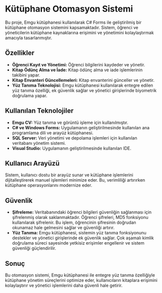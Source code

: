 
# Kütüphane Otomasyon Sistemi

Bu proje, Emgu kütüphanesi kullanılarak C# Forms ile geliştirilmiş bir kütüphane otomasyon sistemini kapsamaktadır. Sistem, öğrenci ve yöneticilerin kütüphane kaynaklarına erişimini ve yönetimini kolaylaştırmak amacıyla tasarlanmıştır.

## Özellikler

- **Öğrenci Kayıt ve Yönetimi:** Öğrenci bilgilerini kaydeder ve yönetir.
- **Kitap Ödünç Alma ve İade:** Kitap ödünç alma ve iade işlemlerinin takibini yapar.
- **Kitap Envanteri Güncellemeleri:** Kitap envanterini günceller ve yönetir.
- **Yüz Tanıma Teknolojisi:** Emgu kütüphanesi kullanılarak entegre edilen yüz tanıma özelliği, ek güvenlik sağlar ve yönetici girişlerinde biyometrik doğrulama yapar.

## Kullanılan Teknolojiler

- **Emgu CV:** Yüz tanıma ve görüntü işleme için kullanılmıştır.
- **C# ve Windows Forms:** Uygulamanın geliştirilmesinde kullanılan ana programlama dili ve arayüz kütüphanesi.
- **SQL Server:** Veri yönetimi ve depolama işlemleri için kullanılan veritabanı yönetim sistemi.
- **Visual Studio:** Uygulamanın geliştirilmesinde kullanılan IDE.

## Kullanıcı Arayüzü

Sistem, kullanıcı dostu bir arayüz sunar ve kütüphane işlemlerini dijitalleştirerek manuel işlemleri minimize eder. Bu, verimliliği artırırken kütüphane operasyonlarını modernize eder.

## Güvenlik

- **Şifreleme:** Veritabanındaki öğrenci bilgileri güvenliğin sağlanması için şifrelenmiş olarak saklanmaktadır. Öğrenci şifreleri, MD5 fonksiyonu kullanılarak şifrelenir. Bu işlem, öğrencinin şifresinin doğrudan okunamaz hale gelmesini sağlar ve güvenliği artırır.
- **Yüz Tanıma:** Emgu kütüphanesi, sistemin yüz tanıma fonksiyonunu destekler ve yönetici girişlerinde ek güvenlik sağlar. Çok aşamalı kimlik doğrulama süreci sayesinde yetkisiz erişimler engellenir ve sistem güvenliği güçlendirilir.

## Sonuç

Bu otomasyon sistemi, Emgu kütüphanesi ile entegre yüz tanıma özelliğiyle kütüphane yönetim süreçlerini optimize eder, kullanıcıların kitaplara erişimini kolaylaştırır ve yönetici işlemlerini daha güvenli hale getirir.
